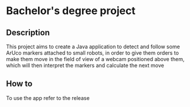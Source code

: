 # Bachelor's degree project
## Description
This project aims to create a Java application to detect and follow some ArUco markers attached to small robots, in order to give them 
orders to make them move in the field of view of a webcam positioned above them, which will then interpret the markers and calculate the next move
## How to
To use the app refer to the release

